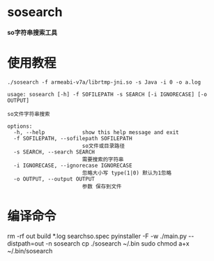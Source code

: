 # sosearch

**so字符串搜索工具**

# 使用教程

`./sosearch -f armeabi-v7a/librtmp-jni.so -s Java -i 0 -o a.log`
```shell
usage: sosearch [-h] -f SOFILEPATH -s SEARCH [-i IGNORECASE] [-o OUTPUT]

so文件字符串搜索

options:
  -h, --help            show this help message and exit
  -f SOFILEPATH, --sofilepath SOFILEPATH
                        so文件或目录路径
  -s SEARCH, --search SEARCH
                        需要搜索的字符串
  -i IGNORECASE, --ignorecase IGNORECASE
                        忽略大小写 type(1|0) 默认为1忽略
  -o OUTPUT, --output OUTPUT
                        参数 保存到文件
```
# 编译命令
rm -rf out build *.log searchso.spec 
pyinstaller -F  -w ./main.py --distpath=out -n sosearch
cp ./sosearch ~/.bin
sudo chmod a+x ~/.bin/sosearch